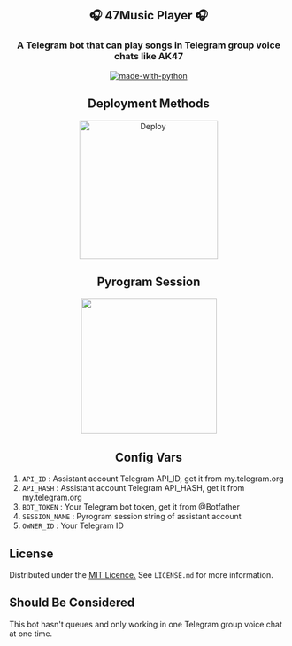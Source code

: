 <h2 align= center><b>🎧 47Music Player 🎧</b></h1>
<h3 align = center>A Telegram bot that can play songs in Telegram group voice chats like AK47</h3>

<p align="center">
<a href="https://python.org"><img src="http://forthebadge.com/images/badges/made-with-python.svg" alt="made-with-python"></a>
</p>

<h2 align="center">Deployment Methods</h2>

<p align="center">
<a href="https://dashboard.heroku.com/new?template=https://github.com/ImJanindu/47MusicPlayerBot"><img src="https://img.shields.io/badge/Deploy%20To%20Heroku-blueviolet?style=for-the-badge&logo=heroku" width="250" alt="Deploy"></a>  
</p>

<h2 align="center">Pyrogram Session</h2>

<p align="center">
<a href="https://replit.com/@AaravxD/VsBSession#main.py"><img src="https://img.shields.io/badge/Generate%20On%20Repl-blueviolet?style=for-the-badge&logo=appveyor" width="245""/></a>
</p>  

<h2 align="center">Config Vars</h2>

1. `API_ID` : Assistant account Telegram API_ID, get it from my.telegram.org
2. `API_HASH` : Assistant account Telegram API_HASH, get it from my.telegram.org
3. `BOT_TOKEN` : Your Telegram bot token, get it from @Botfather
4. `SESSION_NAME` : Pyrogram session string of assistant account
5. `OWNER_ID` : Your Telegram ID

## License

Distributed under the [MIT Licence.](https://github.com/ImJanindu/47MusicPlayer/blob/main/LICENSE) See `LICENSE.md` for more information.

## Should Be Considered

This bot hasn't queues and only working in one Telegram group voice chat at one time.
